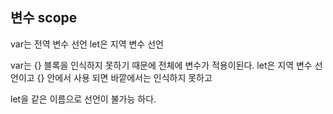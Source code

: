 ## 변수 scope

var는 전역 변수 선언
let은 지역 변수 선언

var는 {} 블록을 인식하지 못하기 때문에 전체에 변수가 적용이된다.
let은 지역 변수 선언이고 {} 안에서 사용 되면 바깥에서는 인식하지 못하고

let을 같은 이름으로 선언이 불가능 하다.